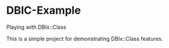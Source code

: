 # DBIC-Example
Playing with DBIx::Class

This is a simple project for demonstrating DBIx::Class features.
